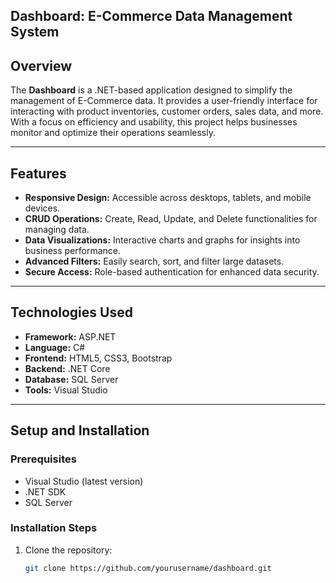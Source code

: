 ## Dashboard: E-Commerce Data Management System  

## Overview  
The **Dashboard** is a .NET-based application designed to simplify the management of E-Commerce data. It provides a user-friendly interface for interacting with product inventories, customer orders, sales data, and more. With a focus on efficiency and usability, this project helps businesses monitor and optimize their operations seamlessly.

---

## Features  
- **Responsive Design:** Accessible across desktops, tablets, and mobile devices.  
- **CRUD Operations:** Create, Read, Update, and Delete functionalities for managing data.  
- **Data Visualizations:** Interactive charts and graphs for insights into business performance.  
- **Advanced Filters:** Easily search, sort, and filter large datasets.  
- **Secure Access:** Role-based authentication for enhanced data security.  

---

## Technologies Used  
- **Framework:** ASP.NET  
- **Language:** C#  
- **Frontend:** HTML5, CSS3, Bootstrap  
- **Backend:** .NET Core  
- **Database:** SQL Server  
- **Tools:** Visual Studio  

---

## Setup and Installation  

### Prerequisites  
- Visual Studio (latest version)  
- .NET SDK  
- SQL Server  

### Installation Steps  
1. Clone the repository:  
   ```bash  
   git clone https://github.com/yourusername/dashboard.git  

